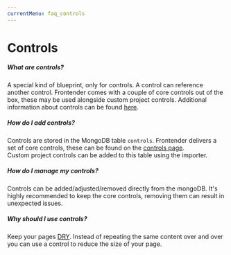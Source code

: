 ```yaml
---
currentMenu: faq_controls
---
```


# Controls
##### What are controls?
<!-- @TODO Add clear definition of 'control'. -->
A special kind of blueprint, only for controls. A control can reference another control.
Frontender comes with a couple of core controls out of the box, these may be used alongside custom project controls. Additional information about controls can be found [here](/controls.html).

##### How do I add controls?
Controls are stored in the MongoDB table `controls`. Frontender delivers a set of core controls, these can be found on the [controls page](/controls.html).  
Custom project controls can be added to this table using the importer.

##### How do I manage my controls?
Controls can be added/adjusted/removed directly from the mongoDB. It's highly recommended to keep the core controls, removing them can result in unexpected issues.

##### Why should I use controls?
<!-- @TODO Verify -->
Keep your pages <a href="https://en.wikipedia.org/wiki/Don%27t_repeat_yourself" target="&#95;blank" rel="nofollow">DRY</a>. Instead of repeating the same content over and over you can use a control to reduce the size of your page.

